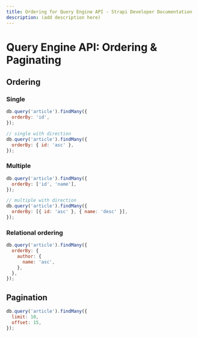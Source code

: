 ```yaml
---
title: Ordering for Query Engine API - Strapi Developer Documentation
description: (add description here)
---
```

<!-- TODO: update SEO tags -->

# Query Engine API: Ordering & Paginating

## Ordering

### Single

```js
db.query('article').findMany({
  orderBy: 'id',
});

// single with direction
db.query('article').findMany({
  orderBy: { id: 'asc' },
});
```

### Multiple

```js
db.query('article').findMany({
  orderBy: ['id', 'name'],
});

// multiple with direction
db.query('article').findMany({
  orderBy: [{ id: 'asc' }, { name: 'desc' }],
});
```

### Relational ordering

```js
db.query('article').findMany({
  orderBy: {
    author: {
      name: 'asc',
    },
  },
});
```

## Pagination

```js
db.query('article').findMany({
  limit: 10,
  offset: 15,
});
```

